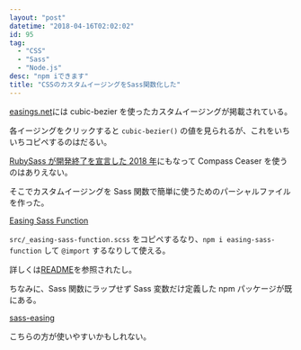 ```yaml
---
layout: "post"
datetime: "2018-04-16T02:02:02"
id: 95
tag:
  - "CSS"
  - "Sass"
  - "Node.js"
desc: "npm iできます"
title: "CSSのカスタムイージングをSass関数化した"
---
```


[easings.net](easings.net)には cubic-bezier を使ったカスタムイージングが掲載されている。

各イージングをクリックすると `cubic-bezier()` の値を見られるが、これをいちいちコピペするのはだるい。

[RubySass が開発終了を宣言した 2018 年](http://sass.logdown.com/posts/7081811)にもなって Compass Ceaser を使うのはありえない。

そこでカスタムイージングを Sass 関数で簡単に使うためのパーシャルファイルを作った。

[Easing Sass Function](https://github.com/oti/easing-sass-function)

`src/_easing-sass-function.scss` をコピペするなり、`npm i easing-sass-function` して `@import` するなりして使える。

詳しくは[README](https://github.com/oti/easing-sass-function#usage)を参照されたし。

ちなみに、Sass 関数にラップせず Sass 変数だけ定義した npm パッケージが既にある。

[sass-easing](https://www.npmjs.com/package/sass-easing)

こちらの方が使いやすいかもしれない。
